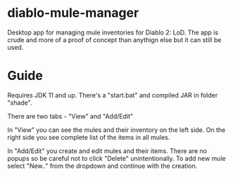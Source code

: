 # diablo-mule-manager

Desktop app for managing mule inventories for Diablo 2: LoD. The app is crude and more of a proof of concept than anythign else but it can still be used.

# Guide

Requires JDK 11 and up. There's a "start.bat" and compiled JAR in folder "shade".

There are two tabs - "View" and "Add/Edit"

In "View" you can see the mules and their inventory on the left side. On the right side you see complete list of the items in all mules.

In "Add/Edit" you create and edit mules and their items. There are no popups so be careful not to click "Delete" unintentionally. To add new mule select "New.." from the dropdown and continue with the creation.
